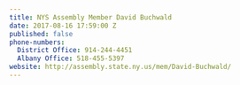 ```yaml
---
title: NYS Assembly Member David Buchwald
date: 2017-08-16 17:59:00 Z
published: false
phone-numbers:
  District Office: 914-244-4451
  Albany Office: 518-455-5397
website: http://assembly.state.ny.us/mem/David-Buchwald/
---
```


